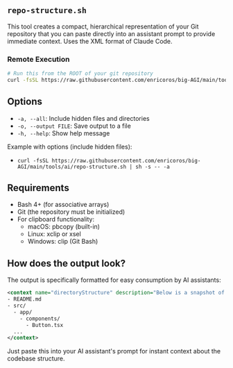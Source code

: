 ## `repo-structure.sh`

This tool creates a compact, hierarchical representation of your Git repository that you can
paste directly into an assistant prompt to provide immediate context. Uses the XML format of
Claude Code.

### Remote Execution

```bash
# Run this from the ROOT of your git repository
curl -fsSL https://raw.githubusercontent.com/enricoros/big-AGI/main/tools/ai/repo-structure.sh | sh
```

## Options

- `-a, --all`: Include hidden files and directories
- `-o, --output FILE`: Save output to a file
- `-h, --help`: Show help message

Example with options (include hidden files):

- `curl -fsSL https://raw.githubusercontent.com/enricoros/big-AGI/main/tools/ai/repo-structure.sh | sh -s -- -a`

## Requirements

- Bash 4+ (for associative arrays)
- Git (the repository must be initialized)
- For clipboard functionality:
  - macOS: pbcopy (built-in)
  - Linux: xclip or xsel
  - Windows: clip (Git Bash)

## How does the output look?

The output is specifically formatted for easy consumption by AI assistants:

```xml
<context name="directoryStructure" description="Below is a snapshot of this project root file structure (git ls-files) at the start of the conversation. This snapshot will NOT update during the conversation.">
- README.md
- src/
  - app/
    - components/
      - Button.tsx
  ...
</context>
```

Just paste this into your AI assistant's prompt for instant context about the codebase structure.
